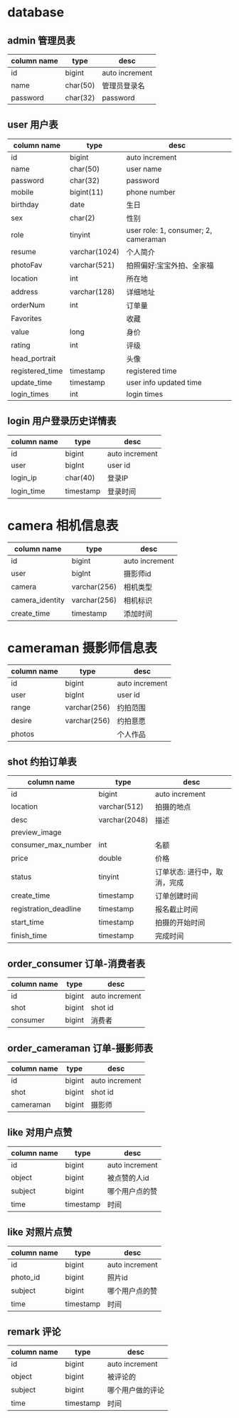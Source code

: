 # database
## admin 管理员表
| column name   | type      |desc              |
| ------------- | --------- | ---------------- |
| id            | bigint    | auto increment   |
| name          | char(50)  | 管理员登录名       |
| password      | char(32)  | password         |
## user 用户表

| column name   | type      |desc              |
| ------------- | --------- | ---------------- |
| id            | bigint    | auto increment   |
| name          | char(50)  | user name        |
| password      | char(32)  | password         |
| mobile        | bigint(11) | phone number     |
| birthday      | date | 生日 |
| sex           | char(2) | 性别 |
| role          | tinyint    | user role: 1, consumer; 2, cameraman |
| resume        | varchar(1024) | 个人简介       |
| photoFav      | varchar(521) | 拍照偏好:宝宝外拍、全家福 |
| location      | int       | 所在地            |
| address       | varchar(128) | 详细地址 |
| orderNum      | int       | 订单量            |
| Favorites     |           | 收藏              |
| value         | long      | 身价              |
| rating        | int       | 评级              |
| head_portrait | | 头像 |
| registered_time | timestamp | registered time |
| update_time   | timestamp | user info updated time |
| login_times   | int       | login times      |

## login 用户登录历史详情表

| column name   | type      |desc              |
| ------------- | --------- | ---------------- |
| id            | bigint    | auto increment   |
| user          | bigInt    | user id          |
| login_ip      | char(40)  | 登录IP            |
| login_time    | timestamp | 登录时间          |

# camera 相机信息表
| column name   | type      |desc              |
| ------------- | --------- | ---------------- |
| id            | bigint    | auto increment   |
| user          | bigInt    | 摄影师id          |
| camera        | varchar(256) | 相机类型       |
| camera_identity | varchar(256) | 相机标识     |
| create_time   | timestamp | 添加时间          |

# cameraman 摄影师信息表
| column name   | type      |desc              |
| ------------- | --------- | ---------------- |
| id            | bigint    | auto increment   |
| user          | bigInt    | user id          |
| range         | varchar(256) | 约拍范围       |
| desire        | varchar(256) | 约拍意愿       |
| photos        |  | 个人作品 |

## shot 约拍订单表
| column name   | type      |desc              |
| ------------- | --------- | ---------------- |
| id            | bigint    | auto increment   |
| location      | varchar(512) | 拍摄的地点      |
| desc          | varchar(2048) | 描述          |
| preview_image | | |
| consumer_max_number | int | 名额 |
| price         | double    | 价格              |
| status        | tinyint       | 订单状态: 进行中，取消，完成 |
| create_time   | timestamp | 订单创建时间       |
| registration_deadline | timestamp | 报名截止时间 |
| start_time    | timestamp | 拍摄的开始时间     |
| finish_time   | timestamp | 完成时间          |

## order_consumer 订单-消费者表
| column name   | type      |desc              |
| ------------- | --------- | ---------------- |
| id            | bigint    | auto increment   |
| shot          | bigint    | shot id          |
| consumer      | bigint    | 消费者            |

## order_cameraman 订单-摄影师表
| column name   | type      |desc              |
| ------------- | --------- | ---------------- |
| id            | bigint    | auto increment   |
| shot          | bigint    | shot id          |
| cameraman     | bigint    | 摄影师            |

## like 对用户点赞
| column name   | type      |desc              |
| ------------- | --------- | ---------------- |
| id            | bigint    | auto increment   |
| object        | bigint    | 被点赞的人id       |
| subject       | bigint    | 哪个用户点的赞     |
| time          | timestamp | 时间              |

## like 对照片点赞
| column name   | type      |desc              |
| ------------- | --------- | ---------------- |
| id            | bigint    | auto increment   |
| photo_id      | bigint    | 照片id         |
| subject       | bigint    | 哪个用户点的赞     |
| time          | timestamp | 时间              |

## remark 评论
| column name   | type      |desc              |
| ------------- | --------- | ---------------- |
| id            | bigint    | auto increment   |
| object        | bigint    | 被评论的            |
| subject       | bigint    | 哪个用户做的评论    |
| time          | timestamp | 时间             |